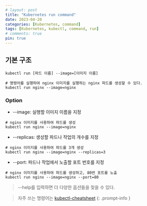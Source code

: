```yaml
---
# layout: post
title: "Kubernetes run command"
date: 2023-04-20
categories: [Kubernetes, command]
tags: [Kubernetes, kubectl, command, run]
# comments: true
pin: true
---
```


## 기본 구조
```
kubectl run [파드 이름] --image=[이미지 이름]

# 명령어를 실행하여 nginx 이미지를 실행하는 nginx 파드를 생성할 수 있다.
kubectl run nginx --image=nginx
```

### Option
- --image: 실행할 이미지 이름을 지정
```
# nginx 이미지를 사용하여 파드를 생성
kubectl run nginx --image=nginx
```

- --replicas: 생성할 파드나 작업의 개수를 지정
```
# nginx 이미지를 사용하여 파드를 3개 생성
kubectl run nginx --image=nginx --replicas=3
```

- --port: 파드나 작업에서 노출할 포트 번호를 지정
```
# nginx 이미지를 사용하여 파드를 생성하고, 80번 포트를 노출
kubectl run nginx --image=nginx --port=80
```

> --help를 입력하면 더 다양한 옵션들을 찾을 수 있다.

> 자주 쓰는 명령어는 [kubectl-cheatsheet](https://kubernetes.io/docs/reference/kubectl/cheatsheet/)
{: .prompt-info }
